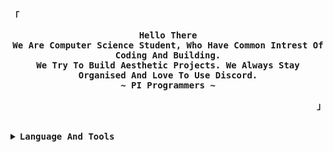 <!-- SpreasSheets650's  GitHub Profile -->
<div align="justify">
  

<!-- Profile -->
<p align="left"><strong><samp>「</samp></strong></p>
  <p align="center">
<samp>
      <b>
        Hello There
      <br>
        We Are Computer Science Student, Who Have Common Intrest Of Coding And Building.
      <br>
        We Try To Build Aesthetic Projects. We Always Stay Organised And Love To Use Discord.
      <br>
        ~ PI Programmers ~
      </b>
</samp>
  </p>
<p align="right"><strong><samp>」</samp></strong></p>

<br>



<details>
  <summary><b><samp>Language And Tools</samp></b></summary>

<h2></h2><br>

<p align="center">
  <a href="https://skillicons.dev">
    <img src="https://skillicons.dev/icons?i=git,python,html,css,js,nodejs,github,vscode,discord,au,pr,ps,stackoverflow,instagram" />
  </a>
</p>
  </details>



